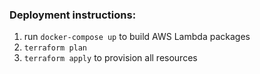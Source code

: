 ### Deployment instructions:
 1. run `docker-compose up` to build AWS Lambda packages
 2. `terraform plan`
 3. `terraform apply` to provision all resources